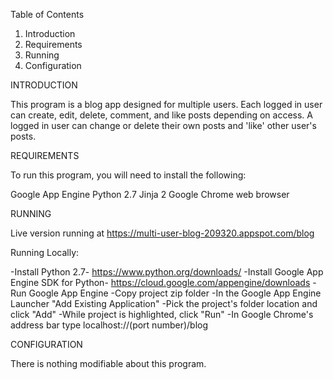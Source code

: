 Table of Contents

1. Introduction
2. Requirements
3. Running
4. Configuration


INTRODUCTION

This program is a blog app designed for multiple users.  Each logged in user can create, edit, delete, comment, and like posts depending on access.  A logged in user can change or delete their own posts and 'like' other user's posts.  


REQUIREMENTS

To run this program, you will need to install the following:

Google App Engine
Python 2.7
Jinja 2
Google Chrome web browser


RUNNING

Live version running at https://multi-user-blog-209320.appspot.com/blog

Running Locally:

-Install Python 2.7- https://www.python.org/downloads/
-Install Google App Engine SDK for Python- https://cloud.google.com/appengine/downloads
-Run Google App Engine
-Copy project zip folder
-In the Google App Engine Launcher "Add Existing Application"
-Pick the project's folder location and click "Add"
-While project is highlighted, click "Run"
-In Google Chrome's address bar type localhost://(port number)/blog


CONFIGURATION

There is nothing modifiable about this program.
